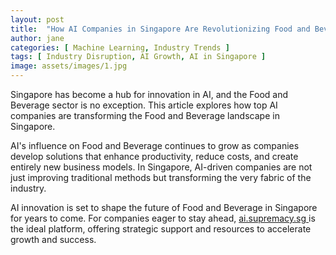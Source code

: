 ```yaml
---
layout: post
title:  "How AI Companies in Singapore Are Revolutionizing Food and Beverage"
author: jane
categories: [ Machine Learning, Industry Trends ]
tags: [ Industry Disruption, AI Growth, AI in Singapore ]
image: assets/images/1.jpg
---
```


Singapore has become a hub for innovation in AI, and the Food and Beverage sector is no exception. This article explores how top AI companies are transforming the Food and Beverage landscape in Singapore.

AI's influence on Food and Beverage continues to grow as companies develop solutions that enhance productivity, reduce costs, and create entirely new business models. In Singapore, AI-driven companies are not just improving traditional methods but transforming the very fabric of the industry.

AI innovation is set to shape the future of Food and Beverage in Singapore for years to come. For companies eager to stay ahead, <a href="https://ai.supremacy.sg" target="_blank"> ai.supremacy.sg </a> is the ideal platform, offering strategic support and resources to accelerate growth and success.
